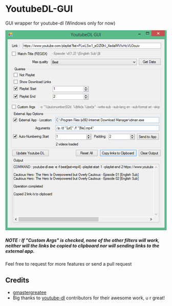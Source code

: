 # YoutubeDL-GUI
GUI wrapper for youtube-dl (Windows only for now)

![Window](https://raw.githubusercontent.com/gmastergreatee/YoutubeDL-GUI/master/ui.png)

##### NOTE : If "Custom Args" is checked, none of the other filters will work, neither will the links be copied to clipboard nor will sending links to the external app.

Feel free to request for more features or send a pull request

## Credits
- [gmastergreatee](https://github.com/gmastergreatee)
- Big thanks to [youtube-dl](https://github.com/ytdl-org/youtube-dl) contributors for their awesome work, u r great!

